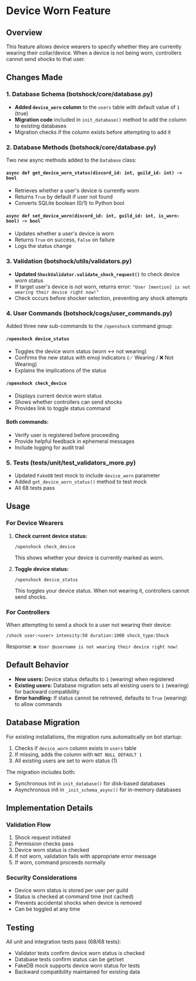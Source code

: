 # Device Worn Feature

## Overview
This feature allows device wearers to specify whether they are currently wearing their collar/device. When a device is not being worn, controllers cannot send shocks to that user.

## Changes Made

### 1. Database Schema (botshock/core/database.py)
- **Added `device_worn` column** to the `users` table with default value of `1` (true)
- **Migration code** included in `init_database()` method to add the column to existing databases
- Migration checks if the column exists before attempting to add it

### 2. Database Methods (botshock/core/database.py)
Two new async methods added to the `Database` class:

#### `async def get_device_worn_status(discord_id: int, guild_id: int) -> bool`
- Retrieves whether a user's device is currently worn
- Returns `True` by default if user not found
- Converts SQLite boolean (0/1) to Python bool

#### `async def set_device_worn(discord_id: int, guild_id: int, is_worn: bool) -> bool`
- Updates whether a user's device is worn
- Returns `True` on success, `False` on failure
- Logs the status change

### 3. Validation (botshock/utils/validators.py)
- **Updated `ShockValidator.validate_shock_request()`** to check device worn status
- If target user's device is not worn, returns error: `"User [mention] is not wearing their device right now!"`
- Check occurs before shocker selection, preventing any shock attempts

### 4. User Commands (botshock/cogs/user_commands.py)
Added three new sub-commands to the `/openshock` command group:

#### `/openshock device_status`
- Toggles the device worn status (worn ↔ not wearing)
- Confirms the new status with emoji indicators (✅ Wearing / ❌ Not Wearing)
- Explains the implications of the status

#### `/openshock check_device`
- Displays current device worn status
- Shows whether controllers can send shocks
- Provides link to toggle status command

#### Both commands:
- Verify user is registered before proceeding
- Provide helpful feedback in ephemeral messages
- Include logging for audit trail

### 5. Tests (tests/unit/test_validators_more.py)
- Updated `FakeDB` test mock to include `device_worn` parameter
- Added `get_device_worn_status()` method to test mock
- All 68 tests pass

## Usage

### For Device Wearers

1. **Check current device status:**
   ```
   /openshock check_device
   ```
   This shows whether your device is currently marked as worn.

2. **Toggle device status:**
   ```
   /openshock device_status
   ```
   This toggles your device status. When not wearing it, controllers cannot send shocks.

### For Controllers

When attempting to send a shock to a user not wearing their device:
```
/shock user:<user> intensity:50 duration:1000 shock_type:Shock
```
Response: `❌ User @username is not wearing their device right now!`

## Default Behavior

- **New users:** Device status defaults to `1` (wearing) when registered
- **Existing users:** Database migration sets all existing users to `1` (wearing) for backward compatibility
- **Error handling:** If status cannot be retrieved, defaults to `True` (wearing) to allow commands

## Database Migration

For existing installations, the migration runs automatically on bot startup:
1. Checks if `device_worn` column exists in `users` table
2. If missing, adds the column with `NOT NULL DEFAULT 1`
3. All existing users are set to worn status (1)

The migration includes both:
- Synchronous init in `init_database()` for disk-based databases
- Asynchronous init in `_init_schema_async()` for in-memory databases

## Implementation Details

### Validation Flow
1. Shock request initiated
2. Permission checks pass
3. Device worn status is checked
4. If not worn, validation fails with appropriate error message
5. If worn, command proceeds normally

### Security Considerations
- Device worn status is stored per user per guild
- Status is checked at command time (not cached)
- Prevents accidental shocks when device is removed
- Can be toggled at any time

## Testing

All unit and integration tests pass (68/68 tests):
- Validator tests confirm device worn status is checked
- Database tests confirm status can be get/set
- FakeDB mock supports device worn status for tests
- Backward compatibility maintained for existing data

